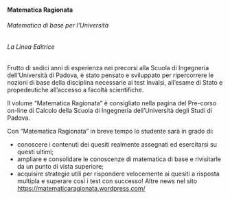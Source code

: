 #### **Matematica Ragionata**
###### Matematica di base per l'Università
###### *La Linea Editrice*

Frutto di sedici anni di esperienza nei precorsi alla Scuola di Ingegneria dell’Università di Padova,
è stato pensato e sviluppato per ripercorrere le nozioni di base della disciplina necessarie ai test
Invalsi, all’esame di Stato e propedeutiche all’accesso a facoltà scientifiche.

Il volume “Matematica Ragionata” è consigliato nella pagina del Pre-corso on-line di Calcolo della
Scuola di Ingegneria dell’Università degli Studi di Padova.

Con “Matematica Ragionata” in breve tempo lo studente sarà in grado di:
* conoscere i contenuti dei quesiti realmente assegnati ed esercitarsi su questi ultimi;
* ampliare e consolidare le conoscenze di matematica di base e rivisitarle da un punto di vista superiore;
* acquisire strategie utili per rispondere velocemente ai quesiti a risposta multipla e superare così i test con successo!
Altre news nel sito
https://matematicaragionata.wordpress.com/